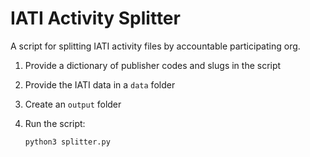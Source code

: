 # IATI Activity Splitter

A script for splitting IATI activity files by accountable participating org.

1. Provide a dictionary of publisher codes and slugs in the script
2. Provide the IATI data in a `data` folder
3. Create an `output` folder
4. Run the script:

    `python3 splitter.py`

